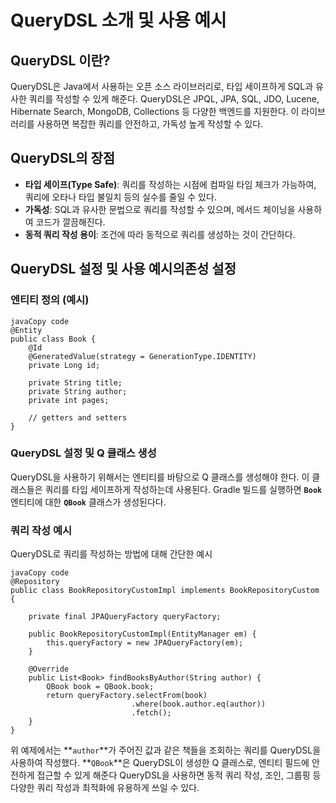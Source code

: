 # QueryDSL 소개 및 사용 예시

## **QueryDSL 이란?**

QueryDSL은 Java에서 사용하는 오픈 소스 라이브러리로, 타입 세이프하게 SQL과 유사한 쿼리를 작성할 수 있게 해준다. QueryDSL은 JPQL, JPA, SQL, JDO, Lucene, Hibernate Search, MongoDB, Collections 등 다양한 백엔드를 지원한다. 이 라이브러리를 사용하면 복잡한 쿼리를 안전하고, 가독성 높게 작성할 수 있다.

## **QueryDSL의 장점**

- **타입 세이프(Type Safe)**: 쿼리를 작성하는 시점에 컴파일 타임 체크가 가능하여, 쿼리에 오타나 타입 불일치 등의 실수를 줄일 수 있다.
- **가독성**: SQL과 유사한 문법으로 쿼리를 작성할 수 있으며, 메서드 체이닝을 사용하여 코드가 깔끔해진다.
- **동적 쿼리 작성 용이**: 조건에 따라 동적으로 쿼리를 생성하는 것이 간단하다.

## **QueryDSL 설정 및 사용 예시의존성 설정**

### **엔티티 정의 (예시)**

```
javaCopy code
@Entity
public class Book {
    @Id
    @GeneratedValue(strategy = GenerationType.IDENTITY)
    private Long id;

    private String title;
    private String author;
    private int pages;

    // getters and setters
}
```

### **QueryDSL 설정 및 Q 클래스 생성**

QueryDSL을 사용하기 위해서는 엔티티를 바탕으로 Q 클래스를 생성해야 한다. 이 클래스들은 쿼리를 타입 세이프하게 작성하는데 사용된다. Gradle 빌드를 실행하면 **`Book`** 엔티티에 대한 **`QBook`** 클래스가 생성된다다.

### **쿼리 작성 예시**

QueryDSL로 쿼리를 작성하는 방법에 대해 간단한 예시

```
javaCopy code
@Repository
public class BookRepositoryCustomImpl implements BookRepositoryCustom {

    private final JPAQueryFactory queryFactory;

    public BookRepositoryCustomImpl(EntityManager em) {
        this.queryFactory = new JPAQueryFactory(em);
    }

    @Override
    public List<Book> findBooksByAuthor(String author) {
        QBook book = QBook.book;
        return queryFactory.selectFrom(book)
                           .where(book.author.eq(author))
                           .fetch();
    }
}

```

위 예제에서는 **`author`**가 주어진 값과 같은 책들을 조회하는 쿼리를 QueryDSL을 사용하여 작성했다. **`QBook`**은 QueryDSL이 생성한 Q 클래스로, 엔티티 필드에 안전하게 접근할 수 있게 해준다 QueryDSL을 사용하면 동적 쿼리 작성, 조인, 그룹핑 등 다양한 쿼리 작성과 최적화에 유용하게 쓰일 수 있다.
